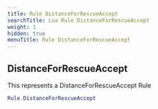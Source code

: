 ```yaml
---
title: Rule DistanceForRescueAccept
searchTitle: Lua Rule DistanceForRescueAccept
weight: 1
hidden: true
menuTitle: Rule DistanceForRescueAccept
---
```

## DistanceForRescueAccept

This represents a DistanceForRescueAccept Rule
```lua
Rule.DistanceForRescueAccept
```